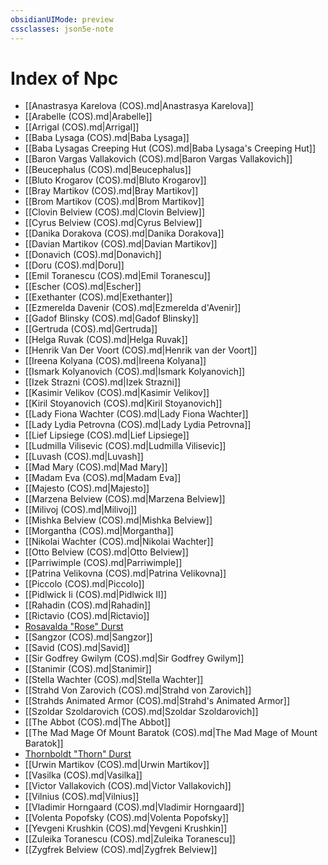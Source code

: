 ```yaml
---
obsidianUIMode: preview
cssclasses: json5e-note
---
```

# Index of Npc

- [[Anastrasya Karelova (COS).md|Anastrasya Karelova]]
- [[Arabelle (COS).md|Arabelle]]
- [[Arrigal (COS).md|Arrigal]]
- [[Baba Lysaga (COS).md|Baba Lysaga]]
- [[Baba Lysagas Creeping Hut (COS).md|Baba Lysaga's Creeping Hut]]
- [[Baron Vargas Vallakovich (COS).md|Baron Vargas Vallakovich]]
- [[Beucephalus (COS).md|Beucephalus]]
- [[Bluto Krogarov (COS).md|Bluto Krogarov]]
- [[Bray Martikov (COS).md|Bray Martikov]]
- [[Brom Martikov (COS).md|Brom Martikov]]
- [[Clovin Belview (COS).md|Clovin Belview]]
- [[Cyrus Belview (COS).md|Cyrus Belview]]
- [[Danika Dorakova (COS).md|Danika Dorakova]]
- [[Davian Martikov (COS).md|Davian Martikov]]
- [[Donavich (COS).md|Donavich]]
- [[Doru (COS).md|Doru]]
- [[Emil Toranescu (COS).md|Emil Toranescu]]
- [[Escher (COS).md|Escher]]
- [[Exethanter (COS).md|Exethanter]]
- [[Ezmerelda Davenir (COS).md|Ezmerelda d'Avenir]]
- [[Gadof Blinsky (COS).md|Gadof Blinsky]]
- [[Gertruda (COS).md|Gertruda]]
- [[Helga Ruvak (COS).md|Helga Ruvak]]
- [[Henrik Van Der Voort (COS).md|Henrik van der Voort]]
- [[Ireena Kolyana (COS).md|Ireena Kolyana]]
- [[Ismark Kolyanovich (COS).md|Ismark Kolyanovich]]
- [[Izek Strazni (COS).md|Izek Strazni]]
- [[Kasimir Velikov (COS).md|Kasimir Velikov]]
- [[Kiril Stoyanovich (COS).md|Kiril Stoyanovich]]
- [[Lady Fiona Wachter (COS).md|Lady Fiona Wachter]]
- [[Lady Lydia Petrovna (COS).md|Lady Lydia Petrovna]]
- [[Lief Lipsiege (COS).md|Lief Lipsiege]]
- [[Ludmilla Vilisevic (COS).md|Ludmilla Vilisevic]]
- [[Luvash (COS).md|Luvash]]
- [[Mad Mary (COS).md|Mad Mary]]
- [[Madam Eva (COS).md|Madam Eva]]
- [[Majesto (COS).md|Majesto]]
- [[Marzena Belview (COS).md|Marzena Belview]]
- [[Milivoj (COS).md|Milivoj]]
- [[Mishka Belview (COS).md|Mishka Belview]]
- [[Morgantha (COS).md|Morgantha]]
- [[Nikolai Wachter (COS).md|Nikolai Wachter]]
- [[Otto Belview (COS).md|Otto Belview]]
- [[Parriwimple (COS).md|Parriwimple]]
- [[Patrina Velikovna (COS).md|Patrina Velikovna]]
- [[Piccolo (COS).md|Piccolo]]
- [[Pidlwick Ii (COS).md|Pidlwick II]]
- [[Rahadin (COS).md|Rahadin]]
- [[Rictavio (COS).md|Rictavio]]
- [Rosavalda "Rose" Durst](rosavalda-rose-durst-cos.md)
- [[Sangzor (COS).md|Sangzor]]
- [[Savid (COS).md|Savid]]
- [[Sir Godfrey Gwilym (COS).md|Sir Godfrey Gwilym]]
- [[Stanimir (COS).md|Stanimir]]
- [[Stella Wachter (COS).md|Stella Wachter]]
- [[Strahd Von Zarovich (COS).md|Strahd von Zarovich]]
- [[Strahds Animated Armor (COS).md|Strahd's Animated Armor]]
- [[Szoldar Szoldarovich (COS).md|Szoldar Szoldarovich]]
- [[The Abbot (COS).md|The Abbot]]
- [[The Mad Mage Of Mount Baratok (COS).md|The Mad Mage of Mount Baratok]]
- [Thornboldt "Thorn" Durst](thornboldt-thorn-durst-cos.md)
- [[Urwin Martikov (COS).md|Urwin Martikov]]
- [[Vasilka (COS).md|Vasilka]]
- [[Victor Vallakovich (COS).md|Victor Vallakovich]]
- [[Vilnius (COS).md|Vilnius]]
- [[Vladimir Horngaard (COS).md|Vladimir Horngaard]]
- [[Volenta Popofsky (COS).md|Volenta Popofsky]]
- [[Yevgeni Krushkin (COS).md|Yevgeni Krushkin]]
- [[Zuleika Toranescu (COS).md|Zuleika Toranescu]]
- [[Zygfrek Belview (COS).md|Zygfrek Belview]]
